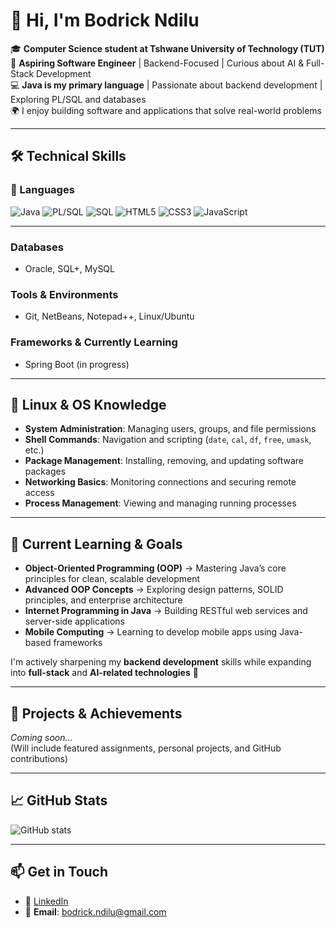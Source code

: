 # 👋 Hi, I'm Bodrick Ndilu

🎓 **Computer Science student at Tshwane University of Technology (TUT)**  
🚀 **Aspiring Software Engineer** | Backend-Focused | Curious about AI & Full-Stack Development  
💻 **Java is my primary language** | Passionate about backend development | Exploring PL/SQL and databases  
🌍 I enjoy building software and applications that solve real-world problems  

---

## 🛠️ Technical Skills

### 🧠 Languages  
![Java](https://img.shields.io/badge/Java-ED8B00?style=for-the-badge&logo=java&logoColor=white)
![PL/SQL](https://img.shields.io/badge/PLSQL-005A9C?style=for-the-badge&logo=oracle&logoColor=white)
![SQL](https://img.shields.io/badge/SQL-4479A1?style=for-the-badge&logo=mysql&logoColor=white)
![HTML5](https://img.shields.io/badge/HTML5-e34c26?style=for-the-badge&logo=html5&logoColor=white)
![CSS3](https://img.shields.io/badge/CSS3-1572B6?style=for-the-badge&logo=css3&logoColor=white)
![JavaScript](https://img.shields.io/badge/JavaScript-F7DF1E?style=for-the-badge&logo=javascript&logoColor=black)

---

### **Databases**  
- Oracle, SQL+, MySQL

### **Tools & Environments**  
- Git, NetBeans, Notepad++, Linux/Ubuntu

### **Frameworks & Currently Learning**  
- Spring Boot (in progress)

---

## 🐧 Linux & OS Knowledge

- **System Administration**: Managing users, groups, and file permissions  
- **Shell Commands**: Navigation and scripting (`date`, `cal`, `df`, `free`, `umask`, etc.)  
- **Package Management**: Installing, removing, and updating software packages  
- **Networking Basics**: Monitoring connections and securing remote access  
- **Process Management**: Viewing and managing running processes  

---

## 🚀 Current Learning & Goals

- **Object-Oriented Programming (OOP)** → Mastering Java’s core principles for clean, scalable development  
- **Advanced OOP Concepts** → Exploring design patterns, SOLID principles, and enterprise architecture  
- **Internet Programming in Java** → Building RESTful web services and server-side applications  
- **Mobile Computing** → Learning to develop mobile apps using Java-based frameworks  

I'm actively sharpening my **backend development** skills while expanding into **full-stack** and **AI-related technologies** 🚀

---

## 📘 Projects & Achievements

*Coming soon...*  
(Will include featured assignments, personal projects, and GitHub contributions)

---

## 📈 GitHub Stats

![GitHub stats](https://github-readme-stats.vercel.app/api?username=your-username&show_icons=true&theme=tokyonight)

---

## 📫 Get in Touch

- 💼 [LinkedIn](https://www.linkedin.com/in/bodrick-landu-ndilu-57034a295)  
- 📧 **Email**: bodrick.ndilu@gmail.com
